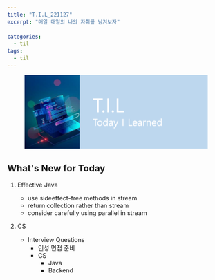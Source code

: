 ```yaml
---
title: "T.I.L_221127"
excerpt: "매일 매일의 나의 자취를 남겨보자"

categories:
  - til
tags:
  - til
---
```

<figure>
    <img src="/assets/images/til_image.png">
</figure>

## What's New for Today   
1. Effective Java
    - use sideeffect-free methods in stream
    - return collection rather than stream
    - consider carefully using parallel in stream

2. CS
    - Interview Questions
        - 인성 면접 준비
        - CS
            - Java
            - Backend
